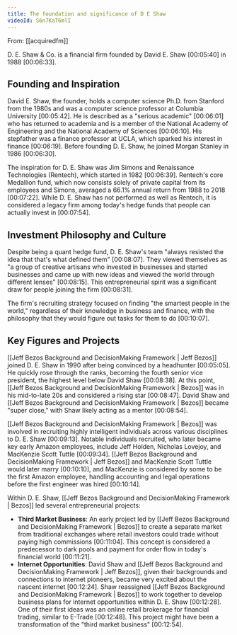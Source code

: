 ```yaml
---
title: The foundation and significance of D E Shaw
videoId: S6n7KaT6mlI
---
```


From: [[acquiredfm]] <br/> 

D. E. Shaw & Co. is a financial firm founded by David E. Shaw <a class="yt-timestamp" data-t="00:05:40">[00:05:40]</a> in 1988 <a class="yt-timestamp" data-t="00:06:33">[00:06:33]</a>.

## Founding and Inspiration
David E. Shaw, the founder, holds a computer science Ph.D. from Stanford from the 1980s and was a computer science professor at Columbia University <a class="yt-timestamp" data-t="00:05:42">[00:05:42]</a>. He is described as a "serious academic" <a class="yt-timestamp" data-t="00:06:01">[00:06:01]</a> who has returned to academia and is a member of the National Academy of Engineering and the National Academy of Sciences <a class="yt-timestamp" data-t="00:06:10">[00:06:10]</a>. His stepfather was a finance professor at UCLA, which sparked his interest in finance <a class="yt-timestamp" data-t="00:06:19">[00:06:19]</a>. Before founding D. E. Shaw, he joined Morgan Stanley in 1986 <a class="yt-timestamp" data-t="00:06:30">[00:06:30]</a>.

The inspiration for D. E. Shaw was Jim Simons and Renaissance Technologies (Rentech), which started in 1982 <a class="yt-timestamp" data-t="00:06:39">[00:06:39]</a>. Rentech's core Medallion fund, which now consists solely of private capital from its employees and Simons, averaged a 66.1% annual return from 1988 to 2018 <a class="yt-timestamp" data-t="00:07:22">[00:07:22]</a>. While D. E. Shaw has not performed as well as Rentech, it is considered a legacy firm among today's hedge funds that people can actually invest in <a class="yt-timestamp" data-t="00:07:54">[00:07:54]</a>.

## Investment Philosophy and Culture
Despite being a quant hedge fund, D. E. Shaw's team "always resisted the idea that that's what defined them" <a class="yt-timestamp" data-t="00:08:07">[00:08:07]</a>. They viewed themselves as "a group of creative artisans who invested in businesses and started businesses and came up with new ideas and viewed the world through different lenses" <a class="yt-timestamp" data-t="00:08:15">[00:08:15]</a>. This entrepreneurial spirit was a significant draw for people joining the firm <a class="yt-timestamp" data-t="00:08:31">[00:08:31]</a>.

The firm's recruiting strategy focused on finding "the smartest people in the world," regardless of their knowledge in business and finance, with the philosophy that they would figure out tasks for them to do <a class="yt-timestamp" data-t="00:10:07">[00:10:07]</a>.

## Key Figures and Projects
[[Jeff Bezos Background and DecisionMaking Framework | Jeff Bezos]] joined D. E. Shaw in 1990 after being convinced by a headhunter <a class="yt-timestamp" data-t="00:05:05">[00:05:05]</a>. He quickly rose through the ranks, becoming the fourth senior vice president, the highest level below David Shaw <a class="yt-timestamp" data-t="00:08:38">[00:08:38]</a>. At this point, [[Jeff Bezos Background and DecisionMaking Framework | Bezos]] was in his mid-to-late 20s and considered a rising star <a class="yt-timestamp" data-t="00:08:47">[00:08:47]</a>. David Shaw and [[Jeff Bezos Background and DecisionMaking Framework | Bezos]] became "super close," with Shaw likely acting as a mentor <a class="yt-timestamp" data-t="00:08:54">[00:08:54]</a>.

[[Jeff Bezos Background and DecisionMaking Framework | Bezos]] was involved in recruiting highly intelligent individuals across various disciplines to D. E. Shaw <a class="yt-timestamp" data-t="00:09:13">[00:09:13]</a>. Notable individuals recruited, who later became key early Amazon employees, include Jeff Holden, Nicholas Lovejoy, and MacKenzie Scott Tuttle <a class="yt-timestamp" data-t="00:09:34">[00:09:34]</a>. [[Jeff Bezos Background and DecisionMaking Framework | Jeff Bezos]] and MacKenzie Scott Tuttle would later marry <a class="yt-timestamp" data-t="00:10:10">[00:10:10]</a>, and MacKenzie is considered by some to be the first Amazon employee, handling accounting and legal operations before the first engineer was hired <a class="yt-timestamp" data-t="00:10:14">[00:10:14]</a>.

Within D. E. Shaw, [[Jeff Bezos Background and DecisionMaking Framework | Bezos]] led several entrepreneurial projects:
*   **Third Market Business**: An early project led by [[Jeff Bezos Background and DecisionMaking Framework | Bezos]] to create a separate market from traditional exchanges where retail investors could trade without paying high commissions <a class="yt-timestamp" data-t="00:11:04">[00:11:04]</a>. This concept is considered a predecessor to dark pools and payment for order flow in today's financial world <a class="yt-timestamp" data-t="00:11:21">[00:11:21]</a>.
*   **Internet Opportunities**: David Shaw and [[Jeff Bezos Background and DecisionMaking Framework | Jeff Bezos]], given their backgrounds and connections to internet pioneers, became very excited about the nascent internet <a class="yt-timestamp" data-t="00:12:24">[00:12:24]</a>. Shaw reassigned [[Jeff Bezos Background and DecisionMaking Framework | Bezos]] to work together to develop business plans for internet opportunities within D. E. Shaw <a class="yt-timestamp" data-t="00:12:28">[00:12:28]</a>. One of their first ideas was an online retail brokerage for financial trading, similar to E-Trade <a class="yt-timestamp" data-t="00:12:48">[00:12:48]</a>. This project might have been a transformation of the "third market business" <a class="yt-timestamp" data-t="00:12:54">[00:12:54]</a>.